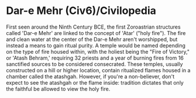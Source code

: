 # Dar-e Mehr (Civ6)/Civilopedia

First seen around the Ninth Century BCE, the first Zoroastrian structures called 'Dar-e Mehr' are linked to the concept of 'Atar' ("holy fire"). The fire and clean water at the center of the Dar-e Mehr aren't worshipped, but instead a means to gain ritual purity.
A temple would be named depending on the type of fire housed within, with the holiest being the "Fire of Victory," or 'Atash Behram,' requiring 32 priests and a year of burning fires from 16 sanctified sources to be considered consecrated.
These temples, usually constructed on a hill or higher location, contain ritualized flames housed in a chamber called the atashgah. However, if you're a non-believer, don't expect to see the atashgah or the flame inside: tradition dictates that only the faithful be allowed to view the holy fire.